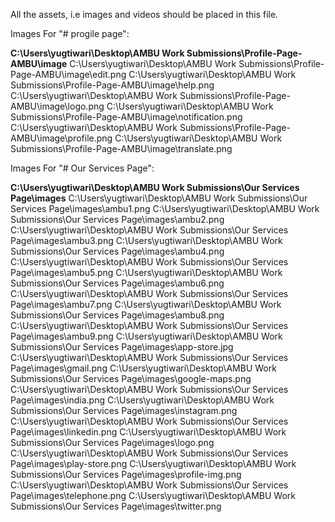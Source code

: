 All the assets, i.e images and videos should be placed in this file.

Images For "# progile page":

**C:\Users\yugtiwari\Desktop\AMBU Work Submissions\Profile-Page-AMBU\image**
C:\Users\yugtiwari\Desktop\AMBU Work Submissions\Profile-Page-AMBU\image\edit.png
C:\Users\yugtiwari\Desktop\AMBU Work Submissions\Profile-Page-AMBU\image\help.png
C:\Users\yugtiwari\Desktop\AMBU Work Submissions\Profile-Page-AMBU\image\logo.png
C:\Users\yugtiwari\Desktop\AMBU Work Submissions\Profile-Page-AMBU\image\notification.png
C:\Users\yugtiwari\Desktop\AMBU Work Submissions\Profile-Page-AMBU\image\profile.png
C:\Users\yugtiwari\Desktop\AMBU Work Submissions\Profile-Page-AMBU\image\translate.png

Images For "# Our Services Page":

**C:\Users\yugtiwari\Desktop\AMBU Work Submissions\Our Services Page\images**
C:\Users\yugtiwari\Desktop\AMBU Work Submissions\Our Services Page\images\ambu1.png
C:\Users\yugtiwari\Desktop\AMBU Work Submissions\Our Services Page\images\ambu2.png
C:\Users\yugtiwari\Desktop\AMBU Work Submissions\Our Services Page\images\ambu3.png
C:\Users\yugtiwari\Desktop\AMBU Work Submissions\Our Services Page\images\ambu4.png
C:\Users\yugtiwari\Desktop\AMBU Work Submissions\Our Services Page\images\ambu5.png
C:\Users\yugtiwari\Desktop\AMBU Work Submissions\Our Services Page\images\ambu6.png
C:\Users\yugtiwari\Desktop\AMBU Work Submissions\Our Services Page\images\ambu7.png
C:\Users\yugtiwari\Desktop\AMBU Work Submissions\Our Services Page\images\ambu8.png
C:\Users\yugtiwari\Desktop\AMBU Work Submissions\Our Services Page\images\ambu9.png
C:\Users\yugtiwari\Desktop\AMBU Work Submissions\Our Services Page\images\app-store.jpg
C:\Users\yugtiwari\Desktop\AMBU Work Submissions\Our Services Page\images\gmail.png
C:\Users\yugtiwari\Desktop\AMBU Work Submissions\Our Services Page\images\google-maps.png
C:\Users\yugtiwari\Desktop\AMBU Work Submissions\Our Services Page\images\india.png
C:\Users\yugtiwari\Desktop\AMBU Work Submissions\Our Services Page\images\instagram.png
C:\Users\yugtiwari\Desktop\AMBU Work Submissions\Our Services Page\images\linkedin.png
C:\Users\yugtiwari\Desktop\AMBU Work Submissions\Our Services Page\images\logo.png
C:\Users\yugtiwari\Desktop\AMBU Work Submissions\Our Services Page\images\play-store.png
C:\Users\yugtiwari\Desktop\AMBU Work Submissions\Our Services Page\images\profile-img.png
C:\Users\yugtiwari\Desktop\AMBU Work Submissions\Our Services Page\images\telephone.png
C:\Users\yugtiwari\Desktop\AMBU Work Submissions\Our Services Page\images\twitter.png

